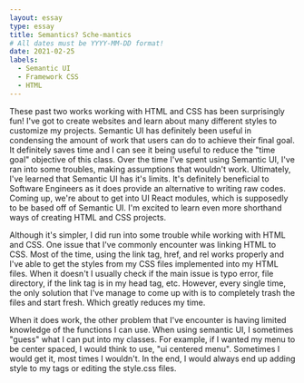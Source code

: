 ```yaml
---
layout: essay
type: essay
title: Semantics? Sche-mantics
# All dates must be YYYY-MM-DD format!
date: 2021-02-25
labels:
  - Semantic UI
  - Framework CSS
  - HTML
---
```


These past two works working with HTML and CSS has been surprisingly fun! I've got to create websites and learn about many different styles to customize my projects. Semantic UI has definitely been useful in condensing the amount of work that users can do to achieve their final goal. It definitely saves time and I can see it being useful to reduce the "time goal" objective of this class. Over the time I've spent using Semantic UI, I've ran into some troubles, making assumptions that wouldn't work. Ultimately, I've learned that Semantic UI has it's limits. It's definitely beneficial to Software Engineers as it does provide an alternative to writing raw codes. Coming up, we're about to get into UI React modules, which is supposedly to be based off of Semantic UI. I'm excited to learn even more shorthand ways of creating HTML and CSS projects. 

Although it's simpler, I did run into some trouble while working with HTML and CSS. One issue that I've commonly encounter was linking HTML to CSS. Most of the time, using the link tag, href, and rel works properly and I've able to get the styles from my CSS files implemented into my HTML files. When it doesn't I usually check if the main issue is typo error, file directory, if the link tag is in my head tag, etc. However, every single time, the only solution that I've manage to come up with is to completely trash the files and start fresh. Which greatly reduces my time. 

When it does work, the other problem that I've encounter is having limited knowledge of the functions I can use. When using semantic UI, I sometimes "guess" what I can put into my classes. For example, if I wanted my menu to be center spaced, I would think to use, "ui centered menu". Sometimes I would get it, most times I wouldn't. In the end, I would always end up adding style to my tags or editing the style.css files.
